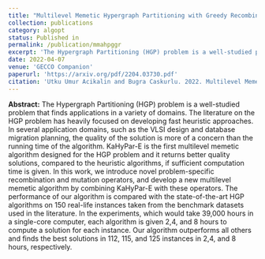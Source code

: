 ```yaml
---
title: "Multilevel Memetic Hypergraph Partitioning with Greedy Recombination"
collection: publications
category: algopt
status: Published in
permalink: /publication/mmahpggr
excerpt: 'The Hypergraph Partitioning (HGP) problem is a well-studied problem that finds applications in a variety of domains. The literature on the HGP problem has heavily focused on developing fast heuristic approaches. In several application domains, such as the VLSI design and database migration planning, the quality of the solution is more of a concern than the running time of the algorithm. KaHyPar-E is the first multilevel memetic algorithm designed for the HGP problem and it returns better quality solutions, compared to the heuristic algorithms, if sufficient computation time is given. In this work, we introduce novel problem-specific recombination and mutation operators, and develop a new multilevel memetic algorithm by combining KaHyPar-E with these operators. The performance of our algorithm is compared with the state-of-the-art HGP algorithms on 150 real-life instances taken from the benchmark datasets used in the literature. In the experiments, which would take 39,000 hours in a single-core computer, each algorithm is given 2,4, and 8 hours to compute a solution for each instance. Our algorithm outperforms all others and finds the best solutions in 112, 115, and 125 instances in 2,4, and 8 hours, respectively. '
date: 2022-04-07
venue: 'GECCO Companion'
paperurl: 'https://arxiv.org/pdf/2204.03730.pdf'
citation: 'Utku Umur Acikalin and Bugra Caskurlu. 2022. Multilevel Memetic Hypergraph Partitioning with Greedy Recombination. In Genetic and Evolutionary Computation Conference Companion (GECCO &apos;22 Companion), July 9-13, 2022, Boston, MA, USA. ACM, New York, NY, USA, 4 pages. https://doi.org/10.1145/3520304.3529050'
---
```

**Abstract:** The Hypergraph Partitioning (HGP) problem is a well-studied problem that finds applications in a variety of domains. The literature on the HGP problem has heavily focused on developing fast heuristic approaches. In several application domains, such as the VLSI design and database migration planning, the quality of the solution is more of a concern than the running time of the algorithm. KaHyPar-E is the first multilevel memetic algorithm designed for the HGP problem and it returns better quality solutions, compared to the heuristic algorithms, if sufficient computation time is given. In this work, we introduce novel problem-specific recombination and mutation operators, and develop a new multilevel memetic algorithm by combining KaHyPar-E with these operators. The performance of our algorithm is compared with the state-of-the-art HGP algorithms on 150 real-life instances taken from the benchmark datasets used in the literature. In the experiments, which would take 39,000 hours in a single-core computer, each algorithm is given 2,4, and 8 hours to compute a solution for each instance. Our algorithm outperforms all others and finds the best solutions in 112, 115, and 125 instances in 2,4, and 8 hours, respectively. 
